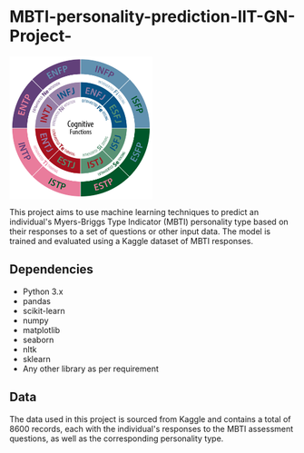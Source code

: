 # MBTI-personality-prediction-IIT-GN-Project-
<a href="url"><img src="https://github.com/darshan8850/MBTI-personality-prediction-IIT-GN-Project-/blob/main/CognitiveFunctions.jpg" align="center" height="50%" width="50%" ></a>



This project aims to use machine learning techniques to predict an individual's Myers-Briggs Type Indicator (MBTI) personality type based on their responses to a set of questions or other input data. The model is trained and evaluated using a Kaggle dataset of MBTI responses.


## Dependencies
  * Python 3.x
  * pandas
  * scikit-learn
  * numpy
  * matplotlib
  * seaborn
  * nltk
  * sklearn
  * Any other library as per requirement

## Data
  The data used in this project is sourced from Kaggle and contains a total of 8600 records, each with the individual's responses to the MBTI assessment questions, as       well as the corresponding personality type.
